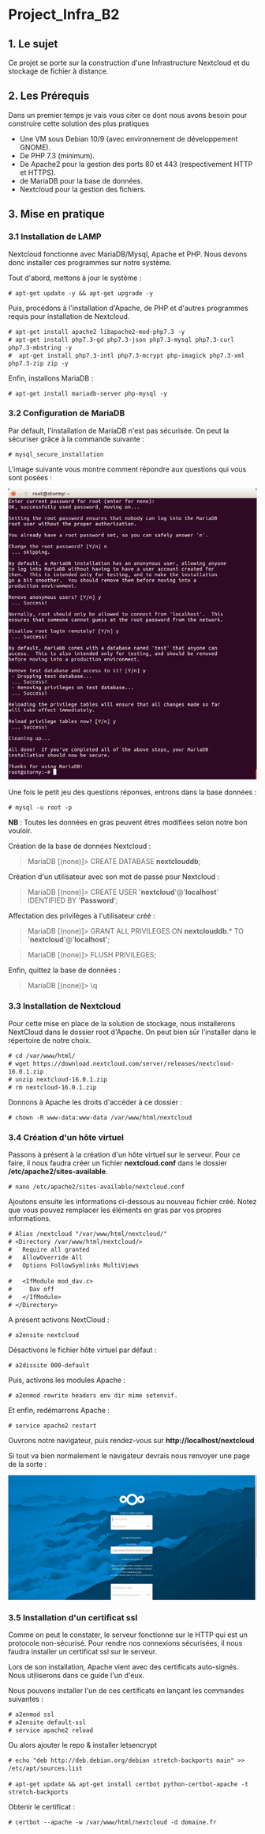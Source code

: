 # Project_Infra_B2

## 1. Le sujet 

Ce projet se porte sur la construction d'une Infrastructure Nextcloud et du stockage de fichier à distance. 

## 2. Les Prérequis 

Dans un premier temps je vais vous citer ce dont nous avons besoin pour construire cette solution des plus pratiques 

- Une VM sous Debian 10/9 (avec environnement de développement GNOME).
- De PHP 7.3 (minimum). 
- De Apache2 pour la gestion des ports 80 et 443 (respectivement HTTP et HTTPS). 
- de MariaDB pour la base de données. 
- Nextcloud pour la gestion des fichiers. 

## 3. Mise en pratique

### 3.1 Installation de LAMP

Nextcloud fonctionne avec MariaDB/Mysql, Apache et PHP. Nous devons donc installer ces programmes sur notre système. 

Tout d'abord, mettons à jour le système :

    # apt-get update -y && apt-get upgrade -y 

Puis, procédons à l'installation d'Apache, de PHP et d'autres programmes requis pour installation de Nextcloud.

    # apt-get install apache2 libapache2-mod-php7.3 -y
    # apt-get install php7.3-gd php7.3-json php7.3-mysql php7.3-curl php7.3-mbstring -y 
    #  apt-get install php7.3-intl php7.3-mcrypt php-imagick php7.3-xml php7.3-zip zip -y

Enfin, installons MariaDB :

    # apt-get install mariadb-server php-mysql -y

### 3.2 Configuration de MariaDB

Par défault, l'installation de MariaDB n'est pas sécurisée. On peut la sécuriser grâce à la commande suivante :

    # mysql_secure_installation

L'image suivante vous montre comment répondre aux questions qui vous sont posées : 

![Image des questions](nextcloud1.png "Les questions posées")

Une fois le petit jeu des questions réponses, entrons dans la base données : 

    # mysql -u root -p

**NB** : Toutes les données en gras peuvent êtres modifiées selon notre bon vouloir. 

Création de la base de données Nextcloud : 

> MariaDB [(none)]> CREATE DATABASE **nextclouddb**;

Création d'un utilisateur avec son mot de passe pour Nextcloud : 

> MariaDB [(none)]> CREATE USER '**nextcloud**'@'**localhost**' IDENTIFIED BY '**Password**';

Affectation des privilèges à l'utilisateur créé : 

> MariaDB [(none)]> GRANT ALL PRIVILEGES ON **nextclouddb**.* TO '**nextcloud**'@'**localhost**';

> MariaDB [(none)]> FLUSH PRIVILEGES;

Enfin, quittez la base de données :

> MariaDB [(none)]> \q

### 3.3 Installation de Nextcloud 

Pour cette mise en place de la solution de stockage, nous installerons NextCloud dans le dossier root d'Apache. 
On peut bien sûr l'installer dans le répertoire de notre choix. 

    # cd /var/www/html/
    # wget https://download.nextcloud.com/server/releases/nextcloud-16.0.1.zip 
    # unzip nextcloud-16.0.1.zip
    # rm nextcloud-16.0.1.zip

Donnons à Apache les droits d'accéder à ce dossier : 

    # chown -R www-data:www-data /var/www/html/nextcloud

### 3.4 Création d'un hôte virtuel 

Passons à présent à la création d'un hôte virtuel sur le serveur. Pour ce faire, il nous faudra créer un fichier **nextcloud.conf** dans le dossier **/etc/apache2/sites-available**.

    # nano /etc/apache2/sites-available/nextcloud.conf 

Ajoutons ensuite les informations ci-dessous au nouveau fichier créé. Notez que vous pouvez remplacer les éléments en gras par vos propres informations. 

    # Alias /nextcloud "/var/www/html/nextcloud/"
    # <Directory /var/www/html/nextcloud/>
    #   Require all granted 
    #   AllowOverride All
    #   Options FollowSymlinks MultiViews
    
    #   <IfModule mod_dav.c>
    #     Dav off
    #   </IfModule>
    # </Directory>

A présent activons NextCloud :

    # a2ensite nextcloud

Désactivons le fichier hôte virtuel par défaut :

    # a2dissite 000-default 

Puis, activons les modules Apache :

    # a2enmod rewrite headers env dir mime setenvif.

Et enfin, redémarrons Apache : 

    # service apache2 restart 

Ouvrons notre navigateur, puis rendez-vous sur **http://localhost/nextcloud**

Si tout va bien normalement le navigateur devrais nous renvoyer une page de la sorte :

![Image de la page d'accueil NextCloud](nextcloud2.jpg)

### 3.5 Installation d'un certificat ssl

Comme on peut le constater, le serveur fonctionne sur le HTTP qui est un protocole non-sécurisé. 
Pour rendre nos connexions sécurisées, il nous faudra installer un certificat ssl sur le serveur. 

Lors de son installation, Apache vient avec des certificats auto-signés. Nous utiliserons dans ce guide l'un d'eux. 

Nous pouvons installer l'un de ces certificats en lançant les commandes suivantes :

    # a2enmod ssl 
    # a2ensite default-ssl
    # service apache2 reload

Ou alors ajouter le repo & installer letsencrypt

    # echo "deb http://deb.debian.org/debian stretch-backports main" >> /etc/apt/sources.list

    # apt-get update && apt-get install certbot python-certbot-apache -t stretch-backports

Obtenir le certificat :

    # certbot --apache -w /var/www/html/nextcloud -d domaine.fr
    









